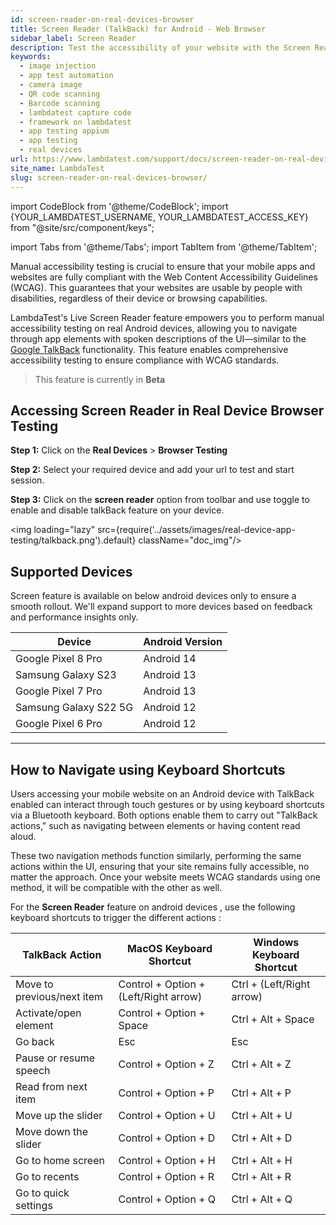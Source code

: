 ```yaml
---
id: screen-reader-on-real-devices-browser
title: Screen Reader (TalkBack) for Android - Web Browser
sidebar_label: Screen Reader
description: Test the accessibility of your website with the Screen Reader from LambdaTest. Using actual Android devices, navigate through elements with spoken descriptions to make sure they adhere to WCAG standards.
keywords:
  - image injection
  - app test automation
  - camera image
  - QR code scanning
  - Barcode scanning
  - lambdatest capture code
  - framework on lambdatest
  - app testing appium
  - app testing
  - real devices
url: https://www.lambdatest.com/support/docs/screen-reader-on-real-devices-browser/
site_name: LambdaTest
slug: screen-reader-on-real-devices-browser/
---
```


import CodeBlock from '@theme/CodeBlock';
import {YOUR_LAMBDATEST_USERNAME, YOUR_LAMBDATEST_ACCESS_KEY} from "@site/src/component/keys";

import Tabs from '@theme/Tabs';
import TabItem from '@theme/TabItem';

<script type="application/ld+json"
      dangerouslySetInnerHTML={{ __html: JSON.stringify({
       "@context": "https://schema.org",
        "@type": "BreadcrumbList",
        "itemListElement": [{
          "@type": "ListItem",
          "position": 1,
          "name": "Home",
          "item": "https://www.lambdatest.com"
        },{
          "@type": "ListItem",
          "position": 2,
          "name": "Support",
          "item": "https://www.lambdatest.com/support/docs/"
        },{
          "@type": "ListItem",
          "position": 3,
          "name": "Screen Reader on Real Devices Web",
          "item": "https://www.lambdatest.com/support/docs/screen-reader-on-real-devices-browser/"
        }]
      })
    }}
></script>

Manual accessibility testing is crucial to ensure that your mobile apps and websites are fully compliant with the Web Content Accessibility Guidelines (WCAG). This guarantees that your websites are usable by people with disabilities, regardless of their device or browsing capabilities.

LambdaTest's Live Screen Reader feature empowers you to perform manual accessibility testing on real Android devices, allowing you to navigate through app elements with spoken descriptions of the UI—similar to the [Google TalkBack](https://support.google.com/accessibility/android/topic/3529932?hl=en&ref_topic=9078845) functionality. This feature enables comprehensive accessibility testing to ensure compliance with WCAG standards.

> This feature is currently in **Beta**


## Accessing Screen Reader in Real Device Browser Testing

**Step 1:** Click on the **Real Devices** > **Browser Testing**

**Step 2:** Select your required device and add your url to test and start session.

**Step 3:** Click on the **screen reader** option from toolbar and use toggle to enable and disable talkBack feature on your device.

<img loading="lazy" src={require('../assets/images/real-device-app-testing/talkback.png').default} className="doc_img"/>

## Supported Devices

 Screen feature is available on below android devices only to ensure a smooth rollout. We'll expand support to more devices based on feedback and performance insights only.

| Device |Android Version |
|--------|--------------|
|Google Pixel 8 Pro|Android 14|
|Samsung Galaxy S23|Android 13|
|Google Pixel 7 Pro|Android 13|
|Samsung Galaxy S22 5G|Android 12|
|Google Pixel 6 Pro|Android 12|

---
## How to Navigate using Keyboard Shortcuts

Users accessing your mobile website on an Android device with TalkBack enabled can interact through touch gestures or by using keyboard shortcuts via a Bluetooth keyboard. Both options enable them to carry out "TalkBack actions," such as navigating between elements or having content read aloud.

These two navigation methods function similarly, performing the same actions within the UI, ensuring that your site remains fully accessible, no matter the approach. Once your website meets WCAG standards using one method, it will be compatible with the other as well.

For the **Screen Reader** feature on android devices , use the following keyboard shortcuts to trigger the different actions :

| TalkBack Action | MacOS Keyboard Shortcut | Windows Keyboard Shortcut |
|-----------------|-------------------------|---------------------------|
| Move to previous/next item | Control + Option + (Left/Right arrow) |  Ctrl + (Left/Right arrow) |
| Activate/open element | Control + Option + Space | Ctrl + Alt + Space|
| Go back | Esc|Esc |
| Pause or resume speech |Control + Option + Z |Ctrl + Alt + Z |
| Read from next item |Control + Option + P | Ctrl + Alt + P|
| Move up the slider | Control + Option + U|Ctrl + Alt + U|
| Move down the slider | Control + Option + D| Ctrl + Alt + D |
| Go to home screen | Control + Option + H|Ctrl + Alt + H |
| Go to recents | Control + Option + R| Ctrl + Alt + R|
| Go to quick settings | Control + Option + Q|Ctrl + Alt + Q |